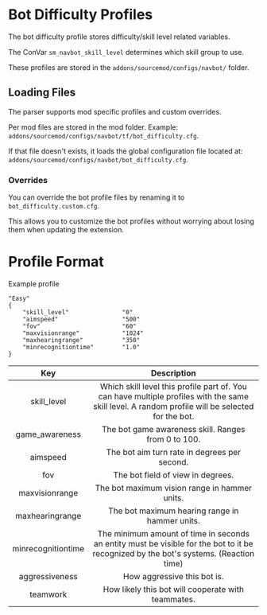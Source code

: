 # Bot Difficulty Profiles

The bot difficulty profile stores difficulty/skill level related variables.

The ConVar `sm_navbot_skill_level` determines which skill group to use.

These profiles are stored in the `addons/sourcemod/configs/navbot/` folder.

## Loading Files

The parser supports mod specific profiles and custom overrides.

Per mod files are stored in the mod folder. Example: `addons/sourcemod/configs/navbot/tf/bot_difficulty.cfg`.

If that file doesn't exists, it loads the global configuration file located at: `addons/sourcemod/configs/navbot/bot_difficulty.cfg`.

### Overrides

You can override the bot profile files by renaming it to `bot_difficulty.custom.cfg`.

This allows you to customize the bot profiles without worrying about losing them when updating the extension.

# Profile Format

Example profile

```
"Easy"
{
    "skill_level"				"0"
    "aimspeed"					"500"
    "fov"						"60"
    "maxvisionrange"			"1024"
    "maxhearingrange"			"350"
    "minrecognitiontime"		"1.0"
}
```

| Key | Description |
|:---:|:---:|
| skill_level | Which skill level this profile part of. You can have multiple profiles with the same skill level. A random profile will be selected for the bot. |
| game_awareness | The bot game awareness skill. Ranges from 0 to 100. |
| aimspeed | The bot aim turn rate in degrees per second. |
| fov | The bot field of view in degrees. |
| maxvisionrange | The bot maximum vision range in hammer units. |
| maxhearingrange | The bot maximum hearing range in hammer units. |
| minrecognitiontime | The minimum amount of time in seconds an entity must be visible for the bot to it be recognized by the bot's systems. (Reaction time) |
| aggressiveness | How aggressive this bot is. |
| teamwork | How likely this bot will cooperate with teammates. |

